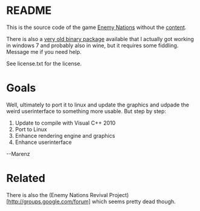 README
======

This is the source code of the game [Enemy Nations](http://enemynations.com)
without the [content](http://timeoutd.net/EnemyNationsSource.rar).

There is also a [very old binary package](http://timeoutd.net/enemy_nations.iso) available that I actually got working
in windows 7 and probably also in wine, but it requires some fiddling. 
Message me if you need help.

See license.txt for the license.

Goals
=====

Well, ultimately to port it to linux and update the graphics and udpade the
weird userinterface to something more usable. 
But step by step:

1. Update to compile with Visual C++ 2010 
2. Port to Linux
3. Enhance rendering engine and graphics 
4. Enhance userinterface

--Marenz


Related
=======

There is also the (Enemy Nations Revival Project)[http://groups.google.com/forum] which seems pretty dead though.
